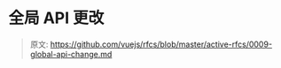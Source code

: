 # 全局 API 更改

> 原文: <https://github.com/vuejs/rfcs/blob/master/active-rfcs/0009-global-api-change.md>
